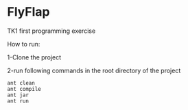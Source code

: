 # FlyFlap
TK1 first programming exercise 

How to run:

1-Clone the project

2-run following commands in the root directory of the project

	ant clean
	ant compile
	ant jar
	ant run
